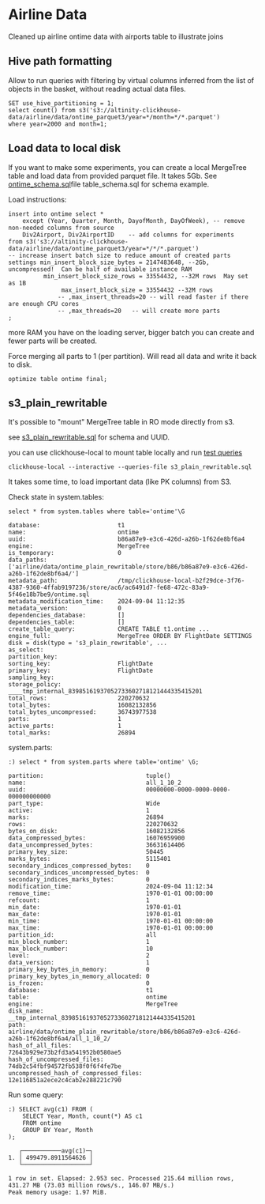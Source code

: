 # Airline Data

Cleaned up airline ontime data with airports table to illustrate joins

## Hive path formatting

Allow to run queries with filtering by virtual columns inferred from the list of objects in the basket, without reading actual data files.
```
SET use_hive_partitioning = 1;
select count() from s3('s3://altinity-clickhouse-data/airline/data/ontime_parquet3/year=*/month=*/*.parquet')
where year=2000 and month=1;
```

## Load data to local disk

If you want to make some experiments, you can create a local MergeTree table and load data from provided parquet file. It takes 5Gb.
See [ontime_schema.sql](ontime_schema.sql)file table_schema.sql for schema example.

Load instructions:
```
insert into ontime select *
    except (Year, Quarter, Month, DayofMonth, DayOfWeek), -- remove non-needed columns from source
    Div2Airport, Div2AirportID    -- add columns for experiments
from s3('s3://altinity-clickhouse-data/airline/data/ontime_parquet3/year=*/*/*.parquet')
-- increase insert batch size to reduce amount of created parts
settings min_insert_block_size_bytes = 2147483648, --2Gb, uncompressed!  Can be half of available instance RAM
          min_insert_block_size_rows = 33554432, --32M rows  May set as 1B
               max_insert_block_size = 33554432 --32M rows
              -- ,max_insert_threads=20 -- will read faster if there are enough CPU cores
              -- ,max_threads=20   -- will create more parts
;
```
more RAM you have on the loading server, bigger batch you can create and fewer parts will be created.

Force merging all parts to 1 (per partition). Will read all data and write it back to disk.
```
optimize table ontime final; 
```

## s3_plain_rewritable

It's possible to "mount" MergeTree table in RO mode directly from s3.

see [s3_plain_rewritable.sql](s3_plain_rewritable.sql) for schema and UUID. 

you can use clickhouse-local to mount table locally and run [test queries](queries.sql)

```
clickhouse-local --interactive --queries-file s3_plain_rewritable.sql
```
It takes some time, to load important data (like PK columns) from S3.

Check state in system.tables:
```
select * from system.tables where table='ontime'\G

database:                      t1
name:                          ontime
uuid:                          b86a87e9-e3c6-426d-a26b-1f62de8bf6a4
engine:                        MergeTree
is_temporary:                  0
data_paths:                    ['airline/data/ontime_plain_rewritable/store/b86/b86a87e9-e3c6-426d-a26b-1f62de8bf6a4/']
metadata_path:                 /tmp/clickhouse-local-b2f29dce-3f76-4387-9360-4ffab9197236/store/ac6/ac6491d7-fe68-472c-83a9-5f46e18b7be9/ontime.sql
metadata_modification_time:    2024-09-04 11:12:35
metadata_version:              0
dependencies_database:         []
dependencies_table:            []
create_table_query:            CREATE TABLE t1.ontime ...
engine_full:                   MergeTree ORDER BY FlightDate SETTINGS disk = disk(type = 's3_plain_rewritable', ...
as_select:
partition_key:
sorting_key:                   FlightDate
primary_key:                   FlightDate
sampling_key:
storage_policy:                ____tmp_internal_83985161937052733602718121444335415201
total_rows:                    220270632
total_bytes:                   16082132856
total_bytes_uncompressed:      36743977538
parts:                         1
active_parts:                  1
total_marks:                   26894
```

system.parts:
```
:) select * from system.parts where table='ontime' \G;

partition:                             tuple()
name:                                  all_1_10_2
uuid:                                  00000000-0000-0000-0000-000000000000
part_type:                             Wide
active:                                1
marks:                                 26894
rows:                                  220270632
bytes_on_disk:                         16082132856
data_compressed_bytes:                 16076959900
data_uncompressed_bytes:               36631614406
primary_key_size:                      50445
marks_bytes:                           5115401
secondary_indices_compressed_bytes:    0
secondary_indices_uncompressed_bytes:  0
secondary_indices_marks_bytes:         0
modification_time:                     2024-09-04 11:12:34
remove_time:                           1970-01-01 00:00:00
refcount:                              1
min_date:                              1970-01-01
max_date:                              1970-01-01
min_time:                              1970-01-01 00:00:00
max_time:                              1970-01-01 00:00:00
partition_id:                          all
min_block_number:                      1
max_block_number:                      10
level:                                 2
data_version:                          1
primary_key_bytes_in_memory:           0
primary_key_bytes_in_memory_allocated: 0
is_frozen:                             0
database:                              t1
table:                                 ontime
engine:                                MergeTree
disk_name:                             __tmp_internal_83985161937052733602718121444335415201
path:                                  airline/data/ontime_plain_rewritable/store/b86/b86a87e9-e3c6-426d-a26b-1f62de8bf6a4/all_1_10_2/
hash_of_all_files:                     72643b929e73b2fd3a541952b0580ae5
hash_of_uncompressed_files:            74db2c54fbf94572fb538f0f6f4fe7be
uncompressed_hash_of_compressed_files: 12e116851a2ece2c4cab2e288221c790
```

Run some query:
```
:) SELECT avg(c1) FROM (
    SELECT Year, Month, count(*) AS c1
    FROM ontime
    GROUP BY Year, Month
);

   ┌───────────avg(c1)─┐
1. │ 499479.8911564626 │
   └───────────────────┘

1 row in set. Elapsed: 2.953 sec. Processed 215.64 million rows, 431.27 MB (73.03 million rows/s., 146.07 MB/s.)
Peak memory usage: 1.97 MiB.
```
